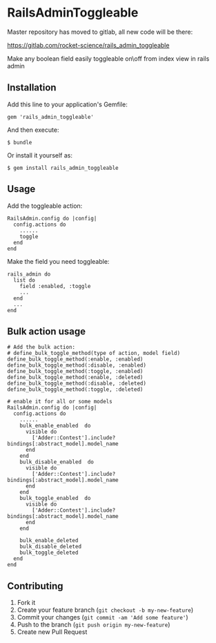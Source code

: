 # RailsAdminToggleable

Master repository has moved to gitlab, all new code will be there:

https://gitlab.com/rocket-science/rails_admin_toggleable

Make any boolean field easily toggleable on\off from index view in rails admin

## Installation

Add this line to your application's Gemfile:

    gem 'rails_admin_toggleable'

And then execute:

    $ bundle

Or install it yourself as:

    $ gem install rails_admin_toggleable

## Usage

Add the toggleable action:

    RailsAdmin.config do |config|
      config.actions do
        ......
        toggle
      end
    end

Make the field you need toggleable:

    rails_admin do
      list do
        field :enabled, :toggle
        ...
      end
      ...
    end

## Bulk action usage

    # Add the bulk action:
    # define_bulk_toggle_method(type of action, model field)
    define_bulk_toggle_method(:enable, :enabled)
    define_bulk_toggle_method(:disable, :enabled)
    define_bulk_toggle_method(:toggle, :enabled)
    define_bulk_toggle_method(:enable, :deleted)
    define_bulk_toggle_method(:disable, :deleted)
    define_bulk_toggle_method(:toggle, :deleted)

    # enable it for all or some models
    RailsAdmin.config do |config|
      config.actions do
        ......
        bulk_enable_enabled  do
          visible do
            ['Adder::Contest'].include? bindings[:abstract_model].model_name
          end
        end
        bulk_disable_enabled  do
          visible do
            ['Adder::Contest'].include? bindings[:abstract_model].model_name
          end
        end
        bulk_toggle_enabled  do
          visible do
            ['Adder::Contest'].include? bindings[:abstract_model].model_name
          end
        end
        
        bulk_enable_deleted
        bulk_disable_deleted
        bulk_toggle_deleted
      end
    end
    
## Contributing

1. Fork it
2. Create your feature branch (`git checkout -b my-new-feature`)
3. Commit your changes (`git commit -am 'Add some feature'`)
4. Push to the branch (`git push origin my-new-feature`)
5. Create new Pull Request
